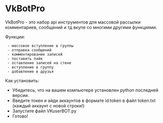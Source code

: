 # VkBotPro
VkBotPro - это набор api инструментов для массовой рассылки комментариев, сообщений и тд вкупе со многими другими функциями. 

Функции:

     - массовое вступление в группы
     - отправка сообщений
     - комментирование записей
     - поставить лайк
     - оставление записей на стене
     - вступление в группу
     - добавление в друзья

Как установить:

  - Убедитесь, что на вашем компьютере установлен python последней версии.
  - Введите токен и айди аккаунтов в формате id:token в файл token.txt  (каждый аккаунт с новой строки!)
  - Запустите файл VKuserBOT.py
  - Готово!
